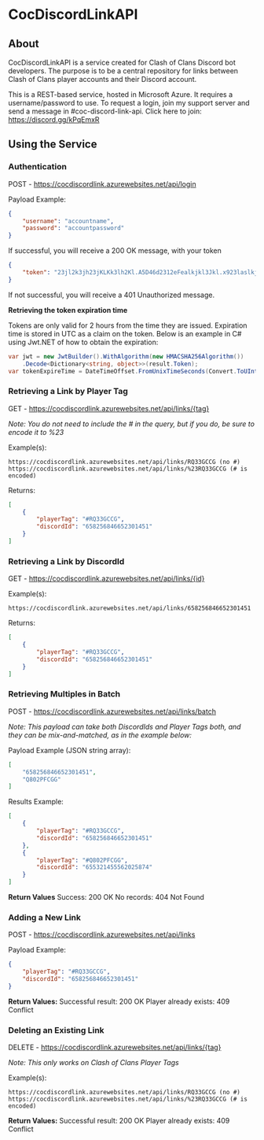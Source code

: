 # CocDiscordLinkAPI

## About
CocDiscordLinkAPI is a service created for Clash of Clans Discord bot developers. The purpose is to be a central repository for links between Clash of Clans player accounts and their Discord account. 

This is a REST-based service, hosted in Microsoft Azure. It requires a username/password to use. To request a login, join my support server and send a message in #coc-discord-link-api. Click here to join: https://discord.gg/kPqEmxR

## Using the Service

### Authentication
POST - https://cocdiscordlink.azurewebsites.net/api/login

Payload Example:
```json
{
    "username": "accountname", 
    "password": "accountpassword"
}
```

If successful, you will receive a 200 OK message, with your token
```json
{
    "token": "23jl2k3jh23jKLKk3lh2Kl.A5D46d2312eFealkjkl3Jkl.x923laslkjlKLJlk32lkJlk12jKl3lkjKLJKl1355a"
}
```
If not successful, you will receive a 401 Unauthorized message.

**Retrieving the token expiration time**

Tokens are only valid for 2 hours from the time they are issued. Expiration time is stored in UTC as a claim on the token. Below is an example in C# using Jwt.NET of how to obtain the expiration:

```csharp
var jwt = new JwtBuilder().WithAlgorithm(new HMACSHA256Algorithm())
    .Decode<Dictionary<string, object>>(result.Token);
var tokenExpireTime = DateTimeOffset.FromUnixTimeSeconds(Convert.ToUInt32(jwt["exp"]));
```

### Retrieving a Link by Player Tag
GET - https://cocdiscordlink.azurewebsites.net/api/links/{tag}

*Note: You do not need to include the # in the query, but if you do, be sure to encode it to %23*

Example(s):
```
https://cocdiscordlink.azurewebsites.net/api/links/RQ33GCCG (no #)
https://cocdiscordlink.azurewebsites.net/api/links/%23RQ33GCCG (# is encoded)
```
Returns:
```json
[
    {
        "playerTag": "#RQ33GCCG",
        "discordId": "658256846652301451"
    }
]
```

### Retrieving a Link by DiscordId
GET - https://cocdiscordlink.azurewebsites.net/api/links/{id}

Example(s):
```
https://cocdiscordlink.azurewebsites.net/api/links/658256846652301451
```
Returns:
```json
[
    {
        "playerTag": "#RQ33GCCG",
        "discordId": "658256846652301451"
    }
]
```

### Retrieving Multiples in Batch
POST - https://cocdiscordlink.azurewebsites.net/api/links/batch

*Note: This payload can take both DiscordIds and Player Tags both, and they can be mix-and-matched, as in the example below:*

Payload Example (JSON string array):

```json
[
    "658256846652301451",
    "Q802PFCGG"
]
```

Results Example:
```json
[
    {
        "playerTag": "#RQ33GCCG",
        "discordId": "658256846652301451"
    },
    {
        "playerTag": "#Q802PFCGG",
        "discordId": "655321455562025874"
    }    
]
```
**Return Values**
Success: 200 OK 
No records: 404 Not Found

### Adding a New Link
POST - https://cocdiscordlink.azurewebsites.net/api/links

Payload Example: 
```json
{
    "playerTag": "#RQ33GCCG",
    "discordId": "658256846652301451"
}
```

**Return Values:**
Successful result: 200 OK
Player already exists: 409 Conflict

### Deleting an Existing Link
DELETE - https://cocdiscordlink.azurewebsites.net/api/links/{tag}

*Note: This only works on Clash of Clans Player Tags*

Example(s):
```
https://cocdiscordlink.azurewebsites.net/api/links/RQ33GCCG (no #)
https://cocdiscordlink.azurewebsites.net/api/links/%23RQ33GCCG (# is encoded)
```

**Return Values:**
Successful result: 200 OK
Player already exists: 409 Conflict

